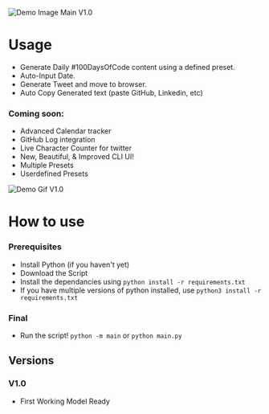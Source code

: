 ![Demo Image Main V1.0](https://github.com/Prathamesh-Ghatole/100DaysOfCode-Writer/blob/master/img/complete.png)

# Usage
- Generate Daily #100DaysOfCode content using a defined preset.
- Auto-Input Date.
- Generate Tweet and move to browser.
- Auto Copy Generated text (paste GitHub, Linkedin, etc)

### Coming soon:
- Advanced Calendar tracker
- GitHub Log integration
- Live Character Counter for twitter
- New, Beautiful, & Improved CLI UI!
- Multiple Presets
- Userdefined Presets

![Demo Gif V1.0](https://github.com/Prathamesh-Ghatole/100DaysOfCode-Writer/blob/master/img/rec_v1.0.gif)

# How to use
### Prerequisites
- Install Python (if you haven't yet)
- Download the Script 
- Install the dependancies using
```python install -r requirements.txt```
- If you have multiple versions of python installed, use
```python3 install -r requirements.txt```


### Final
- Run the script!
```python -m main```
or
```python main.py```

## Versions
### V1.0
- First Working Model Ready
